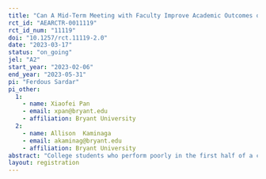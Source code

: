```yaml
---
title: "Can A Mid-Term Meeting with Faculty Improve Academic Outcomes of Low-performing College Students?  Experimental Evidence"
rct_id: "AEARCTR-0011119"
rct_id_num: "11119"
doi: "10.1257/rct.11119-2.0"
date: "2023-03-17"
status: "on_going"
jel: "A2"
start_year: "2023-02-06"
end_year: "2023-05-31"
pi: "Ferdous Sardar"
pi_other:
  1:
    - name: Xiaofei Pan
    - email: xpan@bryant.edu
    - affiliation: Bryant University
  2:
    - name: Allison  Kaminaga
    - email: akaminag@bryant.edu
    - affiliation: Bryant University
abstract: "College students who perform poorly in the first half of a course are at a higher risk of continued poor performance for the remainder of the term. Therefore, a timely intervention by faculty may impact academic outcomes among low-performing students. This study examines the effectiveness of a mid-term meeting with faculty on academic outcomes and retention rates among low-performing students. We will conduct a randomized controlled trial among college students enrolled in introductory economics classes. Treated students will receive an email from their instructor encouraging them to meet and discuss their academic progress and ways to improve. We will estimate the intent-to-treat effect of the email intervention on academic outcomes and the average treatment effect of meeting on the treated using data on actual meetings. The results of this study could inform interventions to support the academic success and retention of low-performing college students."
layout: registration
---
```


